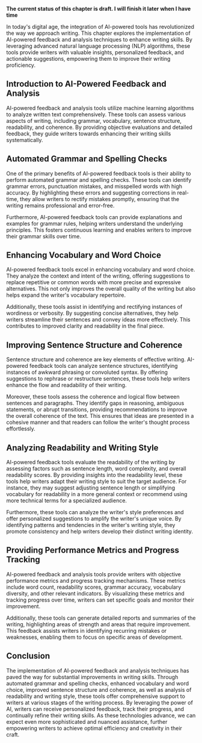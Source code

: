 **The current status of this chapter is draft. I will finish it later when I have time**

In today's digital age, the integration of AI-powered tools has revolutionized the way we approach writing. This chapter explores the implementation of AI-powered feedback and analysis techniques to enhance writing skills. By leveraging advanced natural language processing (NLP) algorithms, these tools provide writers with valuable insights, personalized feedback, and actionable suggestions, empowering them to improve their writing proficiency.

**Introduction to AI-Powered Feedback and Analysis**
----------------------------------------------------

AI-powered feedback and analysis tools utilize machine learning algorithms to analyze written text comprehensively. These tools can assess various aspects of writing, including grammar, vocabulary, sentence structure, readability, and coherence. By providing objective evaluations and detailed feedback, they guide writers towards enhancing their writing skills systematically.

**Automated Grammar and Spelling Checks**
-----------------------------------------

One of the primary benefits of AI-powered feedback tools is their ability to perform automated grammar and spelling checks. These tools can identify grammar errors, punctuation mistakes, and misspelled words with high accuracy. By highlighting these errors and suggesting corrections in real-time, they allow writers to rectify mistakes promptly, ensuring that the writing remains professional and error-free.

Furthermore, AI-powered feedback tools can provide explanations and examples for grammar rules, helping writers understand the underlying principles. This fosters continuous learning and enables writers to improve their grammar skills over time.

**Enhancing Vocabulary and Word Choice**
----------------------------------------

AI-powered feedback tools excel in enhancing vocabulary and word choice. They analyze the context and intent of the writing, offering suggestions to replace repetitive or common words with more precise and expressive alternatives. This not only improves the overall quality of the writing but also helps expand the writer's vocabulary repertoire.

Additionally, these tools assist in identifying and rectifying instances of wordiness or verbosity. By suggesting concise alternatives, they help writers streamline their sentences and convey ideas more effectively. This contributes to improved clarity and readability in the final piece.

**Improving Sentence Structure and Coherence**
----------------------------------------------

Sentence structure and coherence are key elements of effective writing. AI-powered feedback tools can analyze sentence structures, identifying instances of awkward phrasing or convoluted syntax. By offering suggestions to rephrase or restructure sentences, these tools help writers enhance the flow and readability of their writing.

Moreover, these tools assess the coherence and logical flow between sentences and paragraphs. They identify gaps in reasoning, ambiguous statements, or abrupt transitions, providing recommendations to improve the overall coherence of the text. This ensures that ideas are presented in a cohesive manner and that readers can follow the writer's thought process effortlessly.

**Analyzing Readability and Writing Style**
-------------------------------------------

AI-powered feedback tools evaluate the readability of the writing by assessing factors such as sentence length, word complexity, and overall readability scores. By providing insights into the readability level, these tools help writers adapt their writing style to suit the target audience. For instance, they may suggest adjusting sentence length or simplifying vocabulary for readability in a more general context or recommend using more technical terms for a specialized audience.

Furthermore, these tools can analyze the writer's style preferences and offer personalized suggestions to amplify the writer's unique voice. By identifying patterns and tendencies in the writer's writing style, they promote consistency and help writers develop their distinct writing identity.

**Providing Performance Metrics and Progress Tracking**
-------------------------------------------------------

AI-powered feedback and analysis tools provide writers with objective performance metrics and progress tracking mechanisms. These metrics include word count, readability scores, grammar accuracy, vocabulary diversity, and other relevant indicators. By visualizing these metrics and tracking progress over time, writers can set specific goals and monitor their improvement.

Additionally, these tools can generate detailed reports and summaries of the writing, highlighting areas of strength and areas that require improvement. This feedback assists writers in identifying recurring mistakes or weaknesses, enabling them to focus on specific areas of development.

**Conclusion**
--------------

The implementation of AI-powered feedback and analysis techniques has paved the way for substantial improvements in writing skills. Through automated grammar and spelling checks, enhanced vocabulary and word choice, improved sentence structure and coherence, as well as analysis of readability and writing style, these tools offer comprehensive support to writers at various stages of the writing process. By leveraging the power of AI, writers can receive personalized feedback, track their progress, and continually refine their writing skills. As these technologies advance, we can expect even more sophisticated and nuanced assistance, further empowering writers to achieve optimal efficiency and creativity in their craft.
